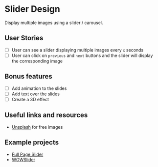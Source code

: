 # Slider Design

Display multiple images using a slider / carousel.

## User Stories

- [ ] User can see a slider displaying multiple images every `x` seconds
- [ ] User can click on `previous` and `next` buttons and the slider will display the corresponding image

## Bonus features

- [ ] Add animation to the slides
- [ ] Add text over the slides
- [ ] Create a 3D effect

## Useful links and resources

- [Unsplash](https://unsplash.com/) for free images

## Example projects

- [Full Page Slider](https://codepen.io/FlorinPop17/full/LvOroe)
- [WOWSlider](http://wowslider.com/3d-slider-jquery-fresh-cube-demo.html)
